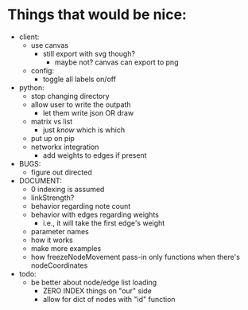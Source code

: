 # Things that would be nice:
- client:
    - use canvas
        - still export with svg though?
            - maybe not? canvas can export to png
    - config:
        - toggle all labels on/off
- python:
    - stop changing directory
    - allow user to write the outpath
        - let them write json OR draw
    - matrix vs list
        - just _know_ which is which
    - put up on pip
    - networkx integration
        - add weights to edges if present
- BUGS:
    - figure out directed
- DOCUMENT:
    - 0 indexing is assumed
    - linkStrength?
    - behavior regarding note count
    - behavior with edges regarding weights
        - i.e., it will take the first edge's weight
    - parameter names
    - how it works
    - make more examples
    - how freezeNodeMovement pass-in only functions when there's nodeCoordinates
- todo:
    - be better about node/edge list loading
        - ZERO INDEX things on "our" side
        - allow for dict of nodes with "id" function

